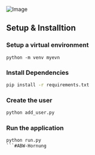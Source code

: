 ![Image](https://rock-technologies.com/Downloads/ABW/Simplenotes/Flask_WEB_GUI_1R.png)

## Setup & Installtion

### Setup a virtual environment
```
python -m venv myevn
```

### Install Dependencies
```cmd
pip install -r requirements.txt
```

### Create the user
```cmd
python add_user.py
```

### Run the application
```cmd
python run.py
```#ABW-Hornung
